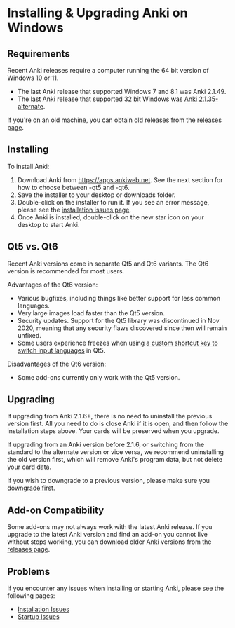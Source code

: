 # Installing & Upgrading Anki on Windows

<!-- toc -->

## Requirements

Recent Anki releases require a computer running the 64 bit version of Windows
10 or 11.

- The last Anki release that supported Windows 7 and 8.1 was Anki 2.1.49.
- The last Anki release that supported 32 bit Windows was [Anki 2.1.35-alternate](https://github.com/ankitects/anki/releases/tag/2.1.35).

If you're on an old machine, you can obtain old releases from the [releases page](https://github.com/ankitects/anki/releases).

## Installing

To install Anki:

1. Download Anki from <https://apps.ankiweb.net>. See the next section
   for how to choose between -qt5 and -qt6.
2. Save the installer to your desktop or downloads folder.
3. Double-click on the installer to run it. If you see an error
   message, please see the [installation issues page](https://github.com/ankitects/anki-manual/blob/main/src/platform/windows/installation-issues.md).
4. Once Anki is installed, double-click on the new star icon on your
   desktop to start Anki.

## Qt5 vs. Qt6

Recent Anki versions come in separate Qt5 and Qt6 variants. The Qt6 version is
recommended for most users.

Advantages of the Qt6 version:

- Various bugfixes, including things like better support for less common languages.
- Very large images load faster than the Qt5 version.
- Security updates. Support for the Qt5 library was discontinued in Nov 2020,
  meaning that any security flaws discovered since then will remain unfixed.
- Some users experience freezes when using [a custom shortcut key to switch input languages](https://github.com/ankitects/anki/issues/1105)
  in Qt5.

Disadvantages of the Qt6 version:

- Some add-ons currently only work with the Qt5 version.

## Upgrading

If upgrading from Anki 2.1.6+, there is no need to uninstall the previous
version first. All you need to do is close Anki if it is open, and then follow
the installation steps above. Your cards will be preserved when you upgrade.

If upgrading from an Anki version before 2.1.6, or switching from the standard
to the alternate version or vice versa, we recommend uninstalling the old
version first, which will remove Anki's program data, but not delete your card
data.

If you wish to downgrade to a previous version, please make sure you
[downgrade first](http://changes.ankiweb.net).

## Add-on Compatibility

Some add-ons may not always work with the latest Anki release. If you upgrade to
the latest Anki version and find an add-on you cannot live without stops working,
you can download older Anki versions from the [releases page](https://github.com/ankitects/anki/releases).

## Problems

If you encounter any issues when installing or starting Anki, please see the
following pages:
- [Installation Issues](https://docs.ankiweb.net/platform/windows/installation-issues.html)
- [Startup Issues](https://docs.ankiweb.net/platform/windows/startup-issues.html)
